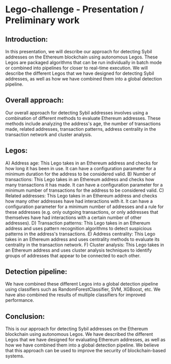 # Lego-challenge - Presentation / Preliminary work

## Introduction:

In this presentation, we will describe our approach for detecting Sybil addresses on the Ethereum blockchain using autonomous Legos. These Legos are packaged algorithms that can be run individually in batch mode or combined into pipelines for closer to real-time execution. We will describe the different Legos that we have designed for detecting Sybil addresses, as well as how we have combined them into a global detection pipeline.

## Overall approach:

Our overall approach for detecting Sybil addresses involves using a combination of different methods to evaluate Ethereum addresses. These methods include analyzing the address's age, the number of transactions made, related addresses, transaction patterns, address centrality in the transaction network and cluster analysis.

## Legos:

A) Address age: This Lego takes in an Ethereum address and checks for how long it has been in use. It can have a configuration parameter for a minimum duration for the address to be considered valid.
B) Number of transactions: This Lego takes in an Ethereum address and checks how many transactions it has made. It can have a configuration parameter for a minimum number of transactions for the address to be considered valid.
C) Related addresses: This Lego takes in an Ethereum address and checks how many other addresses have had interactions with it. It can have a configuration parameter for a minimum number of addresses and a rule for these addresses (e.g. only outgoing transactions, or only addresses that themselves have had interactions with a certain number of other addresses).
D) Transaction patterns: This Lego takes in an Ethereum address and uses pattern recognition algorithms to detect suspicious patterns in the address's transactions.
E) Address centrality: This Lego takes in an Ethereum address and uses centrality methods to evaluate its centrality in the transaction network.
F) Cluster analysis: This Lego takes in an Ethereum address and uses cluster analysis techniques to identify groups of addresses that appear to be connected to each other.

## Detection pipeline:

We have combined these different Legos into a global detection pipeline using classifiers such as RandomForestClassifier, SVM, XGBoost, etc. We have also combined the results of multiple classifiers for improved performance.

## Conclusion:

This is our approach for detecting Sybil addresses on the Ethereum blockchain using autonomous Legos. We have described the different Legos that we have designed for evaluating Ethereum addresses, as well as how we have combined them into a global detection pipeline. We believe that this approach can be used to improve the security of blockchain-based systems.
